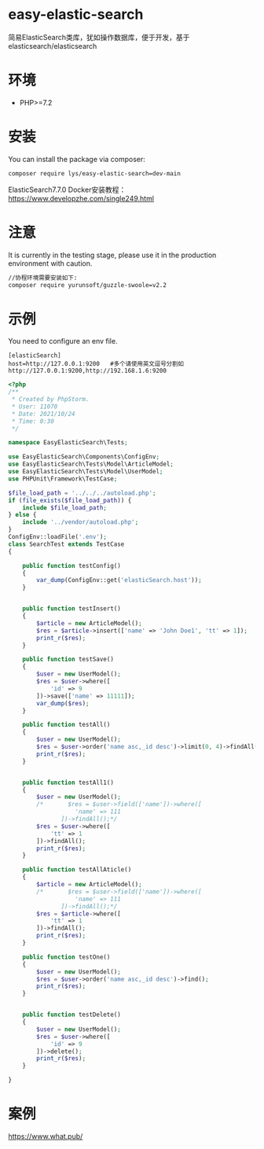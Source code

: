 # easy-elastic-search

简易ElasticSearch类库，犹如操作数据库，便于开发，基于elasticsearch/elasticsearch

# 环境
- PHP>=7.2


# 安装
You can install the package via composer:
```bash
composer require lys/easy-elastic-search=dev-main
```
ElasticSearch7.7.0 Docker安装教程：https://www.developzhe.com/single249.html
# 注意

It is currently in the testing stage, please use it in the production environment with caution.

```bash
//协程环境需要安装如下:
composer require yurunsoft/guzzle-swoole=v2.2

```

# 示例
You need to configure an env file.
```
[elasticSearch]
host=http://127.0.0.1:9200   #多个请使用英文逗号分割如 http://127.0.0.1:9200,http://192.168.1.6:9200
```

```php
<?php
/**
 * Created by PhpStorm.
 * User: 11070
 * Date: 2021/10/24
 * Time: 0:30
 */

namespace EasyElasticSearch\Tests;

use EasyElasticSearch\Components\ConfigEnv;
use EasyElasticSearch\Tests\Model\ArticleModel;
use EasyElasticSearch\Tests\Model\UserModel;
use PHPUnit\Framework\TestCase;

$file_load_path = '../../../autoload.php';
if (file_exists($file_load_path)) {
    include $file_load_path;
} else {
    include '../vendor/autoload.php';
}
ConfigEnv::loadFile('.env');
class SearchTest extends TestCase
{

    public function testConfig()
    {
        var_dump(ConfigEnv::get('elasticSearch.host'));
    }


    public function testInsert()
    {
        $article = new ArticleModel();
        $res = $article->insert(['name' => 'John Doe1', 'tt' => 1]);
        print_r($res);
    }

    public function testSave()
    {
        $user = new UserModel();
        $res = $user->where([
            'id' => 9
        ])->save(['name' => 11111]);
        var_dump($res);
    }

    public function testAll()
    {
        $user = new UserModel();
        $res = $user->order('name asc,_id desc')->limit(0, 4)->findAll();
        print_r($res);
    }


    public function testAll1()
    {
        $user = new UserModel();
        /*       $res = $user->field(['name'])->where([
                   'name' => 111
               ])->findAll();*/
        $res = $user->where([
            'tt' => 1
        ])->findAll();
        print_r($res);
    }

    public function testAllAticle()
    {
        $article = new ArticleModel();
        /*       $res = $user->field(['name'])->where([
                   'name' => 111
               ])->findAll();*/
        $res = $article->where([
            'tt' => 1
        ])->findAll();
        print_r($res);
    }

    public function testOne()
    {
        $user = new UserModel();
        $res = $user->order('name asc,_id desc')->find();
        print_r($res);
    }


    public function testDelete()
    {
        $user = new UserModel();
        $res = $user->where([
            'id' => 9
        ])->delete();
        print_r($res);
    }

}

```

# 案例
https://www.what.pub/

